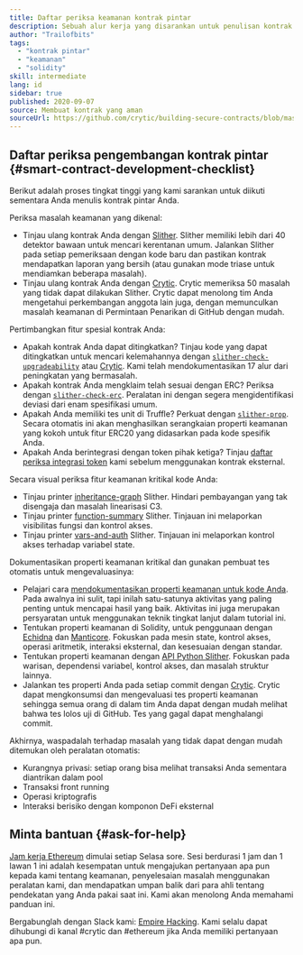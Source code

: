 ```yaml
---
title: Daftar periksa keamanan kontrak pintar
description: Sebuah alur kerja yang disarankan untuk penulisan kontrak pintar yang aman
author: "Trailofbits"
tags:
  - "kontrak pintar"
  - "keamanan"
  - "solidity"
skill: intermediate
lang: id
sidebar: true
published: 2020-09-07
source: Membuat kontrak yang aman
sourceUrl: https://github.com/crytic/building-secure-contracts/blob/master/development-guidelines/workflow.md
---
```


## Daftar periksa pengembangan kontrak pintar {#smart-contract-development-checklist}

Berikut adalah proses tingkat tinggi yang kami sarankan untuk diikuti sementara Anda menulis kontrak pintar Anda.

Periksa masalah keamanan yang dikenal:

- Tinjau ulang kontrak Anda dengan [Slither](https://github.com/crytic/slither). Slither memiliki lebih dari 40 detektor bawaan untuk mencari kerentanan umum. Jalankan Slither pada setiap pemeriksaan dengan kode baru dan pastikan kontrak mendapatkan laporan yang bersih (atau gunakan mode triase untuk mendiamkan beberapa masalah).
- Tinjau ulang kontrak Anda dengan [Crytic](https://crytic.io/). Crytic memeriksa 50 masalah yang tidak dapat dilakukan Slither. Crytic dapat menolong tim Anda mengetahui perkembangan anggota lain juga, dengan memunculkan masalah keamanan di Permintaan Penarikan di GitHub dengan mudah.

Pertimbangkan fitur spesial kontrak Anda:

- Apakah kontrak Anda dapat ditingkatkan? Tinjau kode yang dapat ditingkatkan untuk mencari kelemahannya dengan [`slither-check-upgradeability`](https://github.com/crytic/slither/wiki/Upgradeability-Checks) atau [Crytic](https://blog.trailofbits.com/2020/06/12/upgradeable-contracts-made-safer-with-crytic/). Kami telah mendokumentasikan 17 alur dari peningkatan yang bermasalah.
- Apakah kontrak Anda mengklaim telah sesuai dengan ERC? Periksa dengan [`slither-check-erc`](https://github.com/crytic/slither/wiki/ERC-Conformance). Peralatan ini dengan segera mengidentifikasi deviasi dari enam spesifikasi umum.
- Apakah Anda memiliki tes unit di Truffle? Perkuat dengan [`slither-prop`](https://github.com/crytic/slither/wiki/Property-generation). Secara otomatis ini akan menghasilkan serangkaian properti keamanan yang kokoh untuk fitur ERC20 yang didasarkan pada kode spesifik Anda.
- Apakah Anda berintegrasi dengan token pihak ketiga? Tinjau [daftar periksa integrasi token](/developers/tutorials/token-integration-checklist/) kami sebelum menggunakan kontrak eksternal.

Secara visual periksa fitur keamanan kritikal kode Anda:

- Tinjau printer [inheritance-graph](https://github.com/trailofbits/slither/wiki/Printer-documentation#inheritance-graph) Slither. Hindari pembayangan yang tak disengaja dan masalah linearisasi C3.
- Tinjau printer [function-summary](https://github.com/trailofbits/slither/wiki/Printer-documentation#function-summary) Slither. Tinjauan ini melaporkan visibilitas fungsi dan kontrol akses.
- Tinjau printer [vars-and-auth](https://github.com/trailofbits/slither/wiki/Printer-documentation#variables-written-and-authorization) Slither. Tinjauan ini melaporkan kontrol akses terhadap variabel state.

Dokumentasikan properti keamanan kritikal dan gunakan pembuat tes otomatis untuk mengevaluasinya:

- Pelajari cara [mendokumentasikan properti keamanan untuk kode Anda](/developers/tutorials/guide-to-smart-contract-security-tools/). Pada awalnya ini sulit, tapi inilah satu-satunya aktivitas yang paling penting untuk mencapai hasil yang baik. Aktivitas ini juga merupakan persyaratan untuk menggunakan teknik tingkat lanjut dalam tutorial ini.
- Tentukan properti keamanan di Solidity, untuk penggunaan dengan [Echidna](https://github.com/crytic/echidna) dan [Manticore](https://manticore.readthedocs.io/en/latest/verifier.html). Fokuskan pada mesin state, kontrol akses, operasi aritmetik, interaksi eksternal, dan kesesuaian dengan standar.
- Tentukan properti keamanan dengan [API Python Slither](/developers/tutorials/how-to-use-slither-to-find-smart-contract-bugs/). Fokuskan pada warisan, dependensi variabel, kontrol akses, dan masalah struktur lainnya.
- Jalankan tes properti Anda pada setiap commit dengan [Crytic](https://crytic.io). Crytic dapat mengkonsumsi dan mengevaluasi tes properti keamanan sehingga semua orang di dalam tim Anda dapat dengan mudah melihat bahwa tes lolos uji di GitHub. Tes yang gagal dapat menghalangi commit.

Akhirnya, waspadalah terhadap masalah yang tidak dapat dengan mudah ditemukan oleh peralatan otomatis:

- Kurangnya privasi: setiap orang bisa melihat transaksi Anda sementara diantrikan dalam pool
- Transaksi front running
- Operasi kriptografis
- Interaksi berisiko dengan komponon DeFi eksternal

## Minta bantuan {#ask-for-help}

[Jam kerja Ethereum](https://calendly.com/dan-trailofbits/ethereum-office-hours) dimulai setiap Selasa sore. Sesi berdurasi 1 jam dan 1 lawan 1 ini adalah kesempatan untuk mengajukan pertanyaan apa pun kepada kami tentang keamanan, penyelesaian masalah menggunakan peralatan kami, dan mendapatkan umpan balik dari para ahli tentang pendekatan yang Anda pakai saat ini. Kami akan menolong Anda memahami panduan ini.

Bergabunglah dengan Slack kami: [Empire Hacking](https://join.slack.com/t/empirehacking/shared_invite/zt-h97bbrj8-1jwuiU33nnzg67JcvIciUw). Kami selalu dapat dihubungi di kanal #crytic dan #ethereum jika Anda memiliki pertanyaan apa pun.
